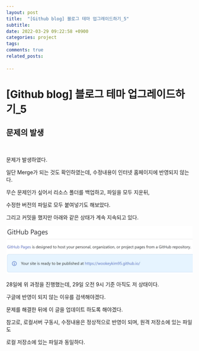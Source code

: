 ```yaml
---
layout: post
title:  "[Github blog] 블로그 테마 업그레이드하기_5"
subtitle: 
date: 2022-03-29 09:22:58 +0900
categories: project
tags:
comments: true
related_posts:

---
```


# [Github blog] 블로그 테마 업그레이드하기_5

## 문제의 발생<br/>
<br/>

문제가 발생하였다.<br/>

일단 Merge가 되는 것도 확인하였는데, 수정내용이 인터넷 홈페이지에 반영되지 않는다.<br/>

무슨 문제인가 싶어서 리소스 폴더를 백업하고, 파일을 모두 지운뒤,<br/>

수정한 버전의 파일로 모두 붙여넣기도 해보았다.<br/>

그리고 커밋을 했지만 아래와 같은 상태가 계속 지속되고 있다.<br/>

![현 상태](https://github.com/WookeyKim95/WookeyKim95.github.io/blob/main/assets/img/project/2022-03-29-project_1.jpg?raw=true)

28일에 위 과정을 진행했는데, 29일 오전 9시 기준 아직도 저 상태이다.<br/>

구글에 반영이 되지 않는 이유를 검색해야겠다.<br/>

문제를 해결한 뒤에 이 글을 업데이트 하도록 해야겠다.<br/>

참고로, 로컬서버 구동시, 수정내용은 정상적으로 반영이 되며, 원격 저장소에 있는 파일도<br/>

로컬 저장소에 있는 파일과 동일하다.<br/>
